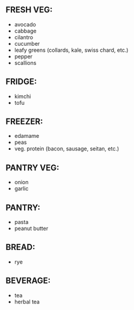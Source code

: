 ## FRESH VEG:
- avocado
- cabbage
- cilantro
- cucumber
- leafy greens (collards, kale, swiss chard, etc.)
- pepper
- scallions

## FRIDGE:
- kimchi
- tofu

## FREEZER:
- edamame
- peas
- veg. protein (bacon, sausage, seitan, etc.)

## PANTRY VEG:
- onion
- garlic

## PANTRY:
- pasta
- peanut butter

## BREAD:
- rye

## BEVERAGE:
- tea
- herbal tea
